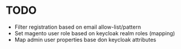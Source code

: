 # TODO

- Filter registration based on email allow-list/pattern
- Set magento user role based on keycloak realm roles (mapping)
- Map admin user properties base don keycloak attributes
